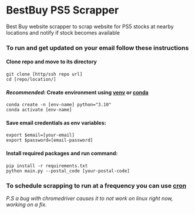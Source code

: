 # BestBuy PS5 Scrapper
Best Buy website scrapper to scrap website for PS5 stocks at nearby locations and notify if stock becomes available

### To run and get updated on your email follow these instructions

#### Clone repo and move to its directory
```
git clone [http/ssh repo url]
cd [repo/location/]
```

#### *Recommended*: Create environment using [venv](https://docs.python.org/3/library/venv.html) or [conda](https://conda.io/projects/conda/en/latest/user-guide/tasks/manage-environments.html)
```
conda create -n [env-name] python="3.10"
conda activate [env-name]
```

#### Save email credentials as env variables:
```
export $email=[your-email]
export $password=[email-password]
```
#### Install required packages and run command:
```
pip install -r requirements.txt
python main.py --postal_code [your-postal-code]
```

### To schedule scrapping to **run at a frequency** you can use [cron](https://code.tutsplus.com/tutorials/scheduling-tasks-with-cron-jobs--net-8800)



*P.S a bug with chromedriver causes it to not work on linux right now, working on a fix.*
